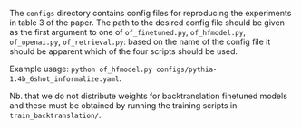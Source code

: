 The `configs` directory contains config files for reproducing the experiments in table 3 of the paper. The path to the desired config file should be given as the first argument to one of `of_finetuned.py`, `of_hfmodel.py`, `of_openai.py`, `of_retrieval.py`: based on the name of the config file it should be apparent which of the four scripts should be used. 

Example usage: `python of_hfmodel.py configs/pythia-1.4b_6shot_informalize.yaml`. 

Nb. that we do not distribute weights for backtranslation finetuned models and these must be obtained by running the training scripts in `train_backtranslation/`. 
